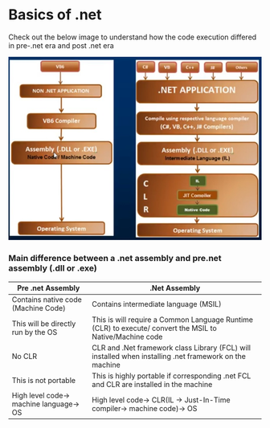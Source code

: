 # Basics of .net

Check out the below image to understand how the code execution differed in pre-.net era and post .net era

![comparison between pre-post .net code execution](/images/prepostdotnet.jpg)

### Main difference between a .net assembly and pre.net assembly (.dll or .exe)

| Pre .net Assembly                       | .Net Assembly                                                                                            |
| --------------------------------------- | -------------------------------------------------------------------------------------------------------- |
| Contains native code (Machine Code)     | Contains intermediate language (MSIL)                                                                    |
| This will be directly run by the OS     | This is will require a Common Language Runtime (CLR) to execute/ convert the MSIL to Native/Machine code |
| No CLR                                  | CLR and .Net framework class Library (FCL) will installed when installing .net framework on the machine  |
| This is not portable                    | This is highly portable if corresponding .net FCL and CLR are installed in the machine                   |
| High level code-> machine language-> OS | High level code-> CLR(IL -> Just-In-Time compiler-> machine code)-> OS                                   |
